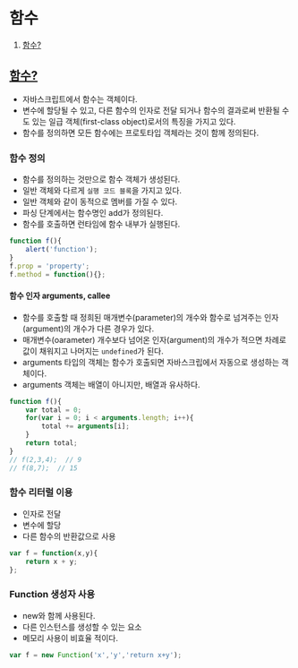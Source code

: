 # 함수
1. [함수?](#function)

## <a href="#" name="function">함수?</a>
* 자바스크립트에서 함수는 객체이다.  
* 변수에 할당될 수 있고, 다른 함수의 인자로 전달 되거나 함수의 결과로써 반환될 수도 있는 일급 객체(first-class object)로서의 특징을 가지고 있다.  
* 함수를 정의하면 모든 함수에는 프로토타입 객체라는 것이 함께 정의된다.  

### 함수 정의
* 함수를 정의하는 것만으로 함수 객체가 생성된다.  
* 일반 객체와 다르게 `실행 코드 블록`을 가지고 있다.  
* 일반 객체와 같이 동적으로 멤버를 가질 수 있다.
* 파싱 단계에서는 함수명인 add가 정의된다.  
* 함수를 호출하면 런타임에 함수 내부가 실행된다.  
		
```javascript
function f(){
	alert('function');
}
f.prop = 'property';
f.method = function(){};
```

#### 함수 인자 arguments, callee
* 함수를 호출할 때 정희된 매개변수(parameter)의 개수와 함수로 넘겨주는 인자(argument)의 개수가 다른 경우가 있다.  
* 매개변수(oarameter) 개수보다 넘어온 인자(argument)의 개수가 적으면 차례로 값이 채워지고 나머지는 `undefined`가 된다.  
* arguments 타입의 객체는 함수가 호출되면 자바스크립에서 자동으로 생성하는 객체이다.  
* arguments 객체는 배열이 아니지만, 배열과 유사하다.  
		
```javascript
function f(){
	var total = 0;
	for(var i = 0; i < arguments.length; i++){
		total += arguments[i];
	}
	return total;
}
// f(2,3,4);  // 9
// f(8,7);  // 15
```

### 함수 리터럴 이용
* 인자로 전달  
* 변수에 할당  
* 다른 함수의 반환값으로 사용
		
```javascript
var f = function(x,y){
	return x + y;
};
```

### Function 생성자 사용
* new와 함께 사용된다.  
* 다른 인스턴스를 생성할 수 있는 요소  
* 메모리 사용이 비효율 적이다.  
		
```javascript
var f = new Function('x','y','return x+y');
```